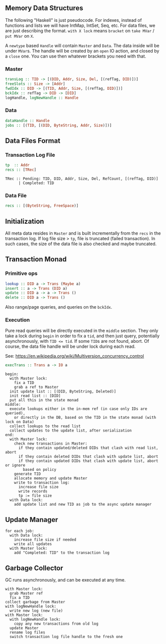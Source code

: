 Memory Data Structures
----------------------

The following "Haskell" is just pseudocode.
For indexes, instead of functions and lists we will have IntMap, IntSet, Seq, etc.
For data files, we are just describing the format.
`with X lock` means `bracket` on `take MVar` / `put MVar` on `X`.

A `newtype` based `Handle` will contain `Master` and `Data`.
The data inside will be under `MVar`s.
The handle will be created by an `open` IO action, and closed by a `close` one.
You can use then whatever brackets you need with that.

### Master

```haskell
transLog :: TID -> [(DID, Addr, Size, Del, [(refTag, DID)])]
freeSlots :: Size -> [Addr]
fwdIdx :: DID -> [(TID, Addr, Size, [(refTag, DID)])]
bckIdx :: refTag -> DID -> [DID]
logHandle, logNewHandle :: Handle
```

### Data

```haskell
dataHandle :: Handle
jobs :: [(TID, [(DID, ByteString, Addr, Size)])]
```

Data Files Format
-----------------

### Transaction Log File

```haskell
tp  :: Addr
recs :: [TRec]
```
```
TRec :: Pending: TID, DID, Addr, Size, Del, RefCount, [(refTag, DID)]
      | Completed: TID
```

### Data File

```haskell
recs :: [(ByteString, FreeSpace)]
```

Initialization
--------------

All meta data resides in `Master` and is built incrementally from the `recs` in the transaction log.
If log file size > `tp`, file is truncated (failed transaction).
In such cases, the size of the data file is also checked and maybe truncated.

Transaction Monad
-----------------

### Primitive ops

```haskell
lookup :: DID a -> Trans (Maybe a)
insert :: a -> Trans (DID a)
update :: DID a -> a -> Trans ()
delete :: DID a -> Trans ()
```

Also range/page queries, and queries on the `bckIdx`.

### Execution

Pure read queries will be directly executed in the `middle` section.
They only take a lock during `begin` in order to fix a `tid`,
and then just query, potentially asynchronously, with `TID <= tid`.
If some `TID`s are not found, abort.
Of course, the data file handle will be under lock during each read.

See: https://en.wikipedia.org/wiki/Multiversion_concurrency_control

```haskell
execTrans :: Trans a -> IO a
```
```
begin:
  with Master lock:
    fix a TID
    grab a ref to Master
  init update list :: [(DID, ByteString, Deleted)]
  init read list :: [DID]
  put all this in the state monad
middle:
  execute lookups either in the in-mem ref (in case only IDs are queried),
    or directly in the DB, based on the TID in the state monad (with lock on Data)
  collect lookups to the read list
  collect updates to the update list, after serialization
end:
  with Master lock:
    check new transactions in Master:
      if they contain updated/deleted DIDs that clash with read list, abort
      if they contain deleted DIDs that clash with update list, abort
      if they contain updated DIDs that clash with update list, abort or ignore
        based on policy
    generate TID
    allocate memory and update Master
    write to transaction log:
      increase file size
      write records
      tp := file size
  with Data lock:
    add update list and new TID as job to the async update manager
```

Update Manager
--------------

```
for each job:
  with Data lock:
    increase file size if needed
    write all updates
  with Master lock:
    add "Completed: TID" to the transaction log
```

Garbage Collector
-----------------

GC runs asynchronously, and can be executed at any time.

```
with Master lock:
  grab Master ref
  fix a TID
collect garbage from Master
with logNewHandle lock:
  write new log (new file)
with Master lock:
  with logNewHandle lock:
    copy any new transactions from old log
  update Master
  rename log files
  switch transaction log file handle to the fresh one
```
